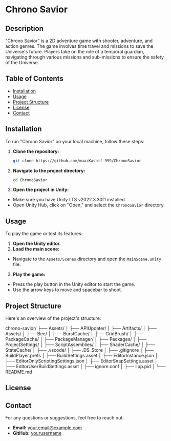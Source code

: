 # Chrono Savior

## Description
"Chrono Savior" is a 2D adventure game with shooter, adventure, and action genres. The game involves time travel and missions to save the Universe's future. Players take on the role of a temporal guardian, navigating through various missions and sub-missions to ensure the safety of the Universe.

## Table of Contents
- [Installation](#installation)
- [Usage](#usage)
- [Project Structure](#project-structure)
- [License](#license)
- [Contact](#contact)

## Installation
To run "Chrono Savior" on your local machine, follow these steps:

1. **Clone the repository:**
   ```sh
   git clone https://github.com/maazKashif-999/ChronoSavior

   
2. **Navigate to the project directory:**
   ```sh
   cd ChronoSavior

3. **Open the project in Unity:**
- Make sure you have Unity LTS v2022.3.30f1 installed.
- Open Unity Hub, click on "Open," and select the `ChronoSavior` directory.

## Usage
To play the game or test its features:

1. **Open the Unity editor.**
2. **Load the main scene:**
- Navigate to the `Assets/Scenes` directory and open the `MainScene.unity` file.
3. **Play the game:**
- Press the play button in the Unity editor to start the game.
- Use the arrow keys to move and spacebar to shoot.

## Project Structure
Here's an overview of the project's structure:

chrono-savior/
├── Assets/
│   ├── APIUpdater/
│   ├── Artifacts/
│   ├── Assets/
│   ├── Bee/
│   ├── BurstCache/
│   ├── GridBrush/
│   ├── PackageCache/
│   ├── PackageManager/
│   ├── Packages/
│   ├── ProjectSettings/
│   ├── ScriptAssemblies/
│   ├── ShaderCache/
│   ├── StateCache/
│   ├── .vscode/
│   ├── .DS_Store
│   ├── .gitignore
│   ├── BuildPlayer.prefs
│   ├── BuildSettings.asset
│   ├── EditorInstance.json
│   ├── EditorOnlyScriptingSettings.json
│   ├── EditorSnapSettings.asset
│   ├── EditorUserBuildSettings.asset
│   ├── ignore.conf
│   ├── ilpp.pid
│   └── README.md


## License

## Contact
For any questions or suggestions, feel free to reach out:

- **Email:** your.email@example.com
- **GitHub:** [yourusername](https://github.com/yourusername)

